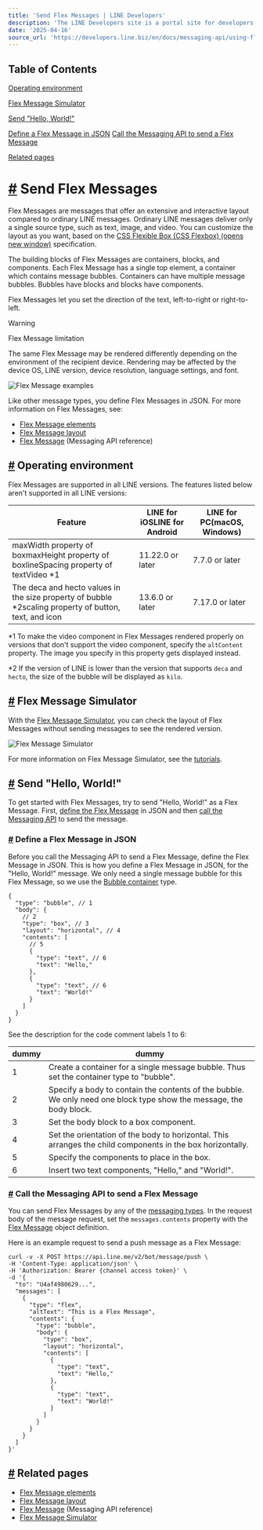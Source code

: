 ```yaml
---
title: 'Send Flex Messages | LINE Developers'
description: 'The LINE Developers site is a portal site for developers. It contains documents and tools that will help you use our various developer products. Creating LINE Login and Messaging API applications and services has never been easier!'
date: '2025-04-16'
source_url: 'https://developers.line.biz/en/docs/messaging-api/using-flex-messages/'
---
```


## Table of Contents

[Operating environment](#operating-environment)

[Flex Message Simulator](#checking-behavior-in-flex-message-simulator)

[Send "Hello, World!"](#sending-hello-world)

[Define a Flex Message in JSON](#preparing-json-data) [Call the Messaging API to send a Flex Message](#sending-messages-with-the-messaging-api)

[Related pages](#related-using-flex-messages-pages)

# [#](#page-title) Send Flex Messages

Flex Messages are messages that offer an extensive and interactive layout compared to ordinary LINE messages. Ordinary LINE messages deliver only a single source type, such as text, image, and video. You can customize the layout as you want, based on the [CSS Flexible Box (CSS Flexbox) (opens new window)](https://www.w3.org/TR/css-flexbox-1/) specification.

The building blocks of Flex Messages are containers, blocks, and components. Each Flex Message has a single top element, a container which contains message bubbles. Containers can have multiple message bubbles. Bubbles have blocks and blocks have components.

Flex Messages let you set the direction of the text, left-to-right or right-to-left.

> [!warning]
> Flex Message limitation
>
> The same Flex Message may be rendered differently depending on the environment of the recipient device. Rendering may be affected by the device OS, LINE version, device resolution, language settings, and font.

![Flex Message examples](/assets/img/bubbleSamples-Update1.96cf1f73.png)

Like other message types, you define Flex Messages in JSON. For more information on Flex Messages, see:

- [Flex Message elements](../../../en/docs/messaging-api/flex-message-elements.md)
- [Flex Message layout](../../../en/docs/messaging-api/flex-message-layout.md)
- [Flex Message](../../../en/reference/messaging-api.md#flex-message) (Messaging API reference)

## [#](#operating-environment) Operating environment

Flex Messages are supported in all LINE versions. The features listed below aren't supported in all LINE versions:

| Feature                                                                                                | LINE for iOSLINE for Android | LINE for PC(macOS, Windows) |
| ------------------------------------------------------------------------------------------------------ | ---------------------------- | --------------------------- |
| maxWidth property of boxmaxHeight property of boxlineSpacing property of textVideo \*1                 | 11.22.0 or later             | 7.7.0 or later              |
| The deca and hecto values in the size property of bubble \*2scaling property of button, text, and icon | 13.6.0 or later              | 7.17.0 or later             |

\*1 To make the video component in Flex Messages rendered properly on versions that don't support the video component, specify the `altContent` property. The image you specify in this property gets displayed instead.

\*2 If the version of LINE is lower than the version that supports `deca` and `hecto`, the size of the bubble will be displayed as `kilo`.

## [#](#checking-behavior-in-flex-message-simulator) Flex Message Simulator

With the [Flex Message Simulator](../../../flex-simulator.md), you can check the layout of Flex Messages without sending messages to see the rendered version.

![Flex Message Simulator](/assets/img/flex-message-simulator-en.3b836a3f.png)

For more information on Flex Message Simulator, see the [tutorials](../../../en/docs/messaging-api/using-flex-message-simulator.md).

## [#](#sending-hello-world) Send "Hello, World!"

To get started with Flex Messages, try to send "Hello, World!" as a Flex Message. First, [define the Flex Message](#preparing-json-data) in JSON and then [call the Messaging API](#sending-messages-with-the-messaging-api) to send the message.

<!-- 画像: ここに適切な代替テキストが必要です -->

### [#](#preparing-json-data) Define a Flex Message in JSON

Before you call the Messaging API to send a Flex Message, define the Flex Message in JSON. This is how you define a Flex Message in JSON, for the "Hello, World!" message. We only need a single message bubble for this Flex Message, so we use the [Bubble container](../../../en/docs/messaging-api/flex-message-elements.md#bubble) type.

```
{
  "type": "bubble", // 1
  "body": {
    // 2
    "type": "box", // 3
    "layout": "horizontal", // 4
    "contents": [
      // 5
      {
        "type": "text", // 6
        "text": "Hello,"
      },
      {
        "type": "text", // 6
        "text": "World!"
      }
    ]
  }
}
```

See the description for the code comment labels 1 to 6:

| dummy | dummy                                                                                                               |
| ----- | ------------------------------------------------------------------------------------------------------------------- |
| 1     | Create a container for a single message bubble. Thus set the container type to "bubble".                            |
| 2     | Specify a body to contain the contents of the bubble. We only need one block type show the message, the body block. |
| 3     | Set the body block to a box component.                                                                              |
| 4     | Set the orientation of the body to horizontal. This arranges the child components in the box horizontally.          |
| 5     | Specify the components to place in the box.                                                                         |
| 6     | Insert two text components, "Hello," and "World!".                                                                  |

### [#](#sending-messages-with-the-messaging-api) Call the Messaging API to send a Flex Message

You can send Flex Messages by any of the [messaging types](../../../en/docs/messaging-api/sending-messages.md). In the request body of the message request, set the `messages.contents` property with the [Flex Message](../../../en/reference/messaging-api.md#flex-message) object definition.

Here is an example request to send a push message as a Flex Message:

```
curl -v -X POST https://api.line.me/v2/bot/message/push \
-H 'Content-Type: application/json' \
-H 'Authorization: Bearer {channel access token}' \
-d '{
  "to": "U4af4980629...",
  "messages": [
    {
      "type": "flex",
      "altText": "This is a Flex Message",
      "contents": {
        "type": "bubble",
        "body": {
          "type": "box",
          "layout": "horizontal",
          "contents": [
            {
              "type": "text",
              "text": "Hello,"
            },
            {
              "type": "text",
              "text": "World!"
            }
          ]
        }
      }
    }
  ]
}'
```

## [#](#related-using-flex-messages-pages) Related pages

- [Flex Message elements](../../../en/docs/messaging-api/flex-message-elements.md)
- [Flex Message layout](../../../en/docs/messaging-api/flex-message-layout.md)
- [Flex Message](../../../en/reference/messaging-api.md#flex-message) (Messaging API reference)
- [Flex Message Simulator](../../../flex-simulator.md)
